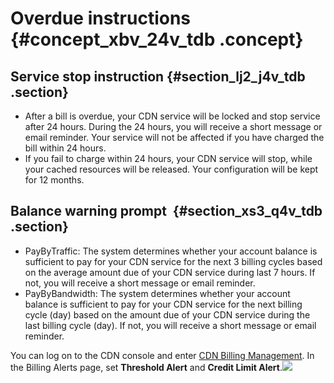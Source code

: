 # **Overdue instructions** {#concept_xbv_24v_tdb .concept}

## Service stop instruction {#section_lj2_j4v_tdb .section}

-   After a bill is overdue, your CDN service will be locked and stop service after 24 hours. During the 24 hours, you will receive a short message or email reminder. Your service will not be affected if you have charged the bill within 24 hours.
-   If you fail to charge within 24 hours, your CDN service will stop, while your cached resources will be released. Your configuration will be kept for 12 months.

## Balance warning prompt  {#section_xs3_q4v_tdb .section}

-   PayByTraffic: The system determines whether your account balance is sufficient to pay for your CDN service for the next 3 billing cycles based on the average amount due of your CDN service during last 7 hours. If not, you will receive a short message or email reminder.
-   PayByBandwidth: The system determines whether your account balance is sufficient to pay for your CDN service for the next billing cycle \(day\) based on the amount due of your CDN service during the last billing cycle \(day\). If not, you will receive a short message or email reminder.

You can log on to the CDN console and enter [CDN Billing Management](https://billing.console.aliyun.com). In the Billing Alerts page, set **Threshold Alert** and **Credit Limit Alert**.![](http://static-aliyun-doc.oss-cn-hangzhou.aliyuncs.com/assets/img/5110/153640634711592_en-US.png)

